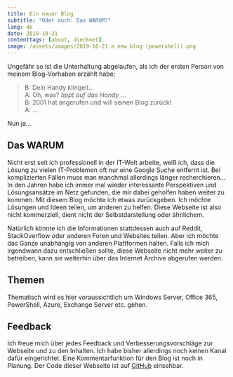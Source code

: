 ```yaml
---
title: Ein neuer Blog
subtitle: "Oder auch: Das WARUM?"
lang: de
date: 2019-10-21
contenttags: [about, diecknet]
image: /assets/images/2019-10-21 a new blog (powershell).png
---
```

Ungefähr so ist die Unterhaltung abgelaufen, als ich der ersten Person von meinem Blog-Vorhaben erzählt habe:
> B: Dein Handy klingelt...  
> A: Oh, was? *tippt auf das Handy* ...  
> B: 2001 hat angerufen und will seinen Blog zurück!  
> A: ...  

Nun ja...

## Das WARUM

Nicht erst seit ich professionell in der IT-Welt arbeite, weiß ich, dass die Lösung zu vielen IT-Problemen oft nur eine Google Suche entfernt ist. Bei komplizierten Fällen muss man manchmal allerdings länger recherchieren... In den Jahren habe ich immer mal wieder interessante Perspektiven und Lösungsansätze im Netz gefunden, die mir dabei geholfen haben weiter zu kommen.
Mit diesem Blog möchte ich etwas zurückgeben. Ich möchte Lösungen und Ideen teilen, um anderen zu helfen. Diese Webseite ist also nicht kommerziell, dient nicht der Selbstdarstellung oder ähnlichem.

Natürlich könnte ich die Informationen stattdessen auch auf Reddit, StackOverflow oder anderen Foren und Websites teilen. Aber ich möchte das Ganze unabhängig von anderen Plattformen halten. Falls ich mich irgendwann dazu entschließen sollte, diese Webseite nicht mehr weiter zu betreiben, kann sie weiterhin über das Internet Archive abgerufen werden.

## Themen

Thematisch wird es hier voraussichtlich um Windows Server, Office 365, PowerShell, Azure, Exchange Server etc. gehen.

## Feedback

Ich freue mich über jedes Feedback und Verbesserungsvorschläge zur Webseite und zu den Inhalten. Ich habe bisher allerdings noch keinen Kanal dafür eingerichtet. Eine Kommentarfunktion für den Blog ist noch in Planung. Der Code dieser Webseite ist auf [GitHub](https://github.com/diecknet/diecknet-blog) einsehbar.
